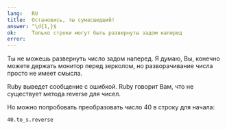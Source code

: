 ```yaml
---
lang:   RU
title:  Остановись, ты сумасшедший! 
answer: ^\d{1,}$
ok:     Только строки могут быть развернуты задом наперед
error:  
---
```


Ты не можешь развернуть число задом наперед.  Я думаю, Вы, конечно можете держать монитор перед зерколом, но разворачивание числа просто не имеет смысла.

Ruby выведет сообщение с ошибкой. Ruby говорит Вам, что не существует метода reverse для чисел.


Но можно попробовать преобразовать число 40 в строку для начала:

    40.to_s.reverse
